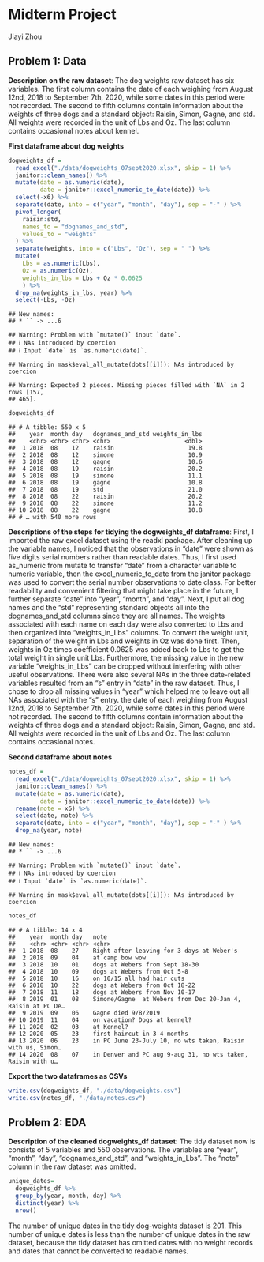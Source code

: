 Midterm Project
================
Jiayi Zhou

## Problem 1: Data

**Description on the raw dataset**: The dog weights raw dataset has six
variables. The first column contains the date of each weighing from
August 12nd, 2018 to September 7th, 2020, while some dates in this
period were not recorded. The second to fifth columns contain
information about the weights of three dogs and a standard object:
Raisin, Simon, Gagne, and std. All weights were recorded in the unit of
Lbs and Oz. The last column contains occasional notes about kennel.

**First dataframe about dog weights**

``` r
dogweights_df =
  read_excel("./data/dogweights_07sept2020.xlsx", skip = 1) %>% 
  janitor::clean_names() %>%
  mutate(date = as.numeric(date),
         date = janitor::excel_numeric_to_date(date)) %>% 
  select(-x6) %>% 
  separate(date, into = c("year", "month", "day"), sep = "-" ) %>% 
  pivot_longer(
    raisin:std,
    names_to = "dognames_and_std",
    values_to = "weights"
  ) %>% 
  separate(weights, into = c("Lbs", "Oz"), sep = " ") %>% 
  mutate(
    Lbs = as.numeric(Lbs),
    Oz = as.numeric(Oz),
    weights_in_lbs = Lbs + Oz * 0.0625
    ) %>% 
  drop_na(weights_in_lbs, year) %>% 
  select(-Lbs, -Oz)
```

    ## New names:
    ## * `` -> ...6

    ## Warning: Problem with `mutate()` input `date`.
    ## ℹ NAs introduced by coercion
    ## ℹ Input `date` is `as.numeric(date)`.

    ## Warning in mask$eval_all_mutate(dots[[i]]): NAs introduced by coercion

    ## Warning: Expected 2 pieces. Missing pieces filled with `NA` in 2 rows [157,
    ## 465].

``` r
dogweights_df
```

    ## # A tibble: 550 x 5
    ##    year  month day   dognames_and_std weights_in_lbs
    ##    <chr> <chr> <chr> <chr>                     <dbl>
    ##  1 2018  08    12    raisin                     19.8
    ##  2 2018  08    12    simone                     10.9
    ##  3 2018  08    12    gagne                      10.6
    ##  4 2018  08    19    raisin                     20.2
    ##  5 2018  08    19    simone                     11.1
    ##  6 2018  08    19    gagne                      10.8
    ##  7 2018  08    19    std                        21.0
    ##  8 2018  08    22    raisin                     20.2
    ##  9 2018  08    22    simone                     11.2
    ## 10 2018  08    22    gagne                      10.8
    ## # … with 540 more rows

**Descriptions of the steps for tidying the dogweights\_df dataframe**:
First, I imported the raw excel dataset using the readxl package. After
cleaning up the variable names, I noticed that the observations in
“date” were shown as five digits serial numbers rather than readable
dates. Thus, I first used as\_numeric from mutate to transfer “date”
from a character variable to numeric variable, then the
excel\_numeric\_to\_date from the janitor package was used to convert
the serial number observations to date class. For better readability and
convenient filtering that might take place in the future, I further
separate “date” into “year”, “month”, and “day”. Next, I put all dog
names and the “std” representing standard objects all into the
dognames\_and\_std columns since they are all names. The weights
associated with each name on each day were also converted to Lbs and
then organized into “weights\_in\_Lbs” columns. To convert the weight
unit, separation of the weight in Lbs and weights in Oz was done first.
Then, weights in Oz times coefficient 0.0625 was added back to Lbs to
get the total weight in single unit Lbs. Furthermore, the missing value
in the new variable “weights\_in\_Lbs” can be dropped without
interfering with other useful observations. There were also several NAs
in the three date-related variables resulted from an “s” entry in “date”
in the raw dataset. Thus, I chose to drop all missing values in “year”
which helped me to leave out all NAs associated with the “s” entry. the
date of each weighing from August 12nd, 2018 to September 7th, 2020,
while some dates in this period were not recorded. The second to fifth
columns contain information about the weights of three dogs and a
standard object: Raisin, Simon, Gagne, and std. All weights were
recorded in the unit of Lbs and Oz. The last column contains occasional
notes.

**Second dataframe about notes**

``` r
notes_df =
  read_excel("./data/dogweights_07sept2020.xlsx", skip = 1) %>% 
  janitor::clean_names() %>%
  mutate(date = as.numeric(date),
         date = janitor::excel_numeric_to_date(date)) %>% 
  rename(note = x6) %>% 
  select(date, note) %>% 
  separate(date, into = c("year", "month", "day"), sep = "-" ) %>% 
  drop_na(year, note)
```

    ## New names:
    ## * `` -> ...6

    ## Warning: Problem with `mutate()` input `date`.
    ## ℹ NAs introduced by coercion
    ## ℹ Input `date` is `as.numeric(date)`.

    ## Warning in mask$eval_all_mutate(dots[[i]]): NAs introduced by coercion

``` r
notes_df
```

    ## # A tibble: 14 x 4
    ##    year  month day   note                                                       
    ##    <chr> <chr> <chr> <chr>                                                      
    ##  1 2018  08    27    Right after leaving for 3 days at Weber's                  
    ##  2 2018  09    04    at camp bow wow                                            
    ##  3 2018  10    01    dogs at Webers from Sept 18-30                             
    ##  4 2018  10    09    dogs at Webers from Oct 5-8                                
    ##  5 2018  10    16    on 10/15 all had hair cuts                                 
    ##  6 2018  10    22    dogs at Webers from Oct 18-22                              
    ##  7 2018  11    18    dogs at Webers from Nov 10-17                              
    ##  8 2019  01    08    Simone/Gagne  at Webers from Dec 20-Jan 4, Raisin at PC De…
    ##  9 2019  09    06    Gagne died 9/8/2019                                        
    ## 10 2019  11    04    on vacation? Dogs at kennel?                               
    ## 11 2020  02    03    at Kennel?                                                 
    ## 12 2020  05    23    first haircut in 3-4 months                                
    ## 13 2020  06    23    in PC June 23-July 10, no wts taken, Raisin with us, Simon…
    ## 14 2020  08    07    in Denver and PC aug 9-aug 31, no wts taken, Raisin with u…

**Export the two dataframes as CSVs**

``` r
write.csv(dogweights_df, "./data/dogweights.csv")
write.csv(notes_df, "./data/notes.csv")
```

## Problem 2: EDA

**Description of the cleaned dogweights\_df dataset**: The tidy dataset
now is consists of 5 variables and 550 observations. The variables are
“year”, “month”, “day”, “dognames\_and\_std”, and “weights\_in\_Lbs”.
The “note” column in the raw dataset was omitted.

``` r
unique_dates=
  dogweights_df %>% 
  group_by(year, month, day) %>% 
  distinct(year) %>% 
  nrow()
```

The number of unique dates in the tidy dog-weights dataset is 201. This
number of unique dates is less than the number of unique dates in the
raw dataset, because the tidy dataset has omitted dates with no weight
records and dates that cannot be converted to readable names.
